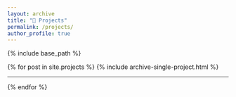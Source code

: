 ```yaml
---
layout: archive
title: "🎯 Projects"
permalink: /projects/
author_profile: true
---
```


{% include base_path %}

{% for post in site.projects %}
  {% include archive-single-project.html %}
  <hr>
{% endfor %}

<!-- {% for post in site. %}
  {% include archive-single-project.html %}
  <hr>
{% endfor %} -->
